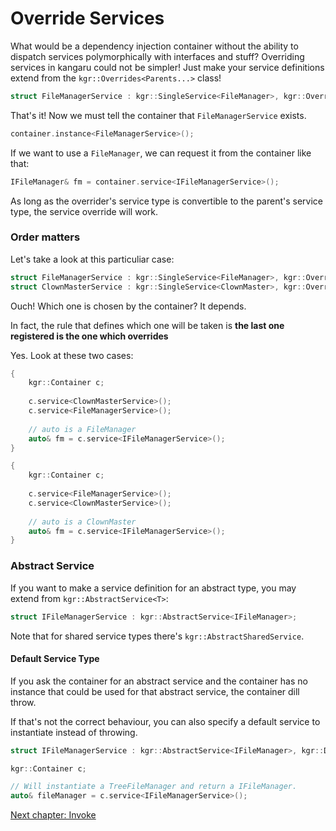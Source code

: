 Override Services
=================

What would be a dependency injection container without the ability to dispatch services polymorphically with interfaces and stuff?
Overriding services in kangaru could not be simpler! Just make your service definitions extend from the `kgr::Overrides<Parents...>` class!

```c++
struct FileManagerService : kgr::SingleService<FileManager>, kgr::Overrides<IFileManagerService> {};
```
    
That's it! Now we must tell the container that `FileManagerService` exists.

```c++
container.instance<FileManagerService>();
```
    
 If we want to use a `FileManager`, we can request it from the container like that:
 
```c++
IFileManager& fm = container.service<IFileManagerService>();
```
    
As long as the overrider's service type is convertible to the parent's service type, the service override will work.
     
### Order matters

Let's take a look at this particuliar case:

```c++
struct FileManagerService : kgr::SingleService<FileManager>, kgr::Overrides<IFileManagerService> {};
struct ClownMasterService : kgr::SingleService<ClownMaster>, kgr::Overrides<IFileManagerService> {};
```

Ouch! Which one is chosen by the container?
It depends.

In fact, the rule that defines which one will be taken is **the last one registered is the one which overrides**

Yes. Look at these two cases:

```c++
{
    kgr::Container c;
    
    c.service<ClownMasterService>();
    c.service<FileManagerService>();
    
    // auto is a FileManager
    auto& fm = c.service<IFileManagerService>();
}

{
    kgr::Container c;
    
    c.service<FileManagerService>();
    c.service<ClownMasterService>();
    
    // auto is a ClownMaster
    auto& fm = c.service<IFileManagerService>();
}
```

### Abstract Service

If you want to make a service definition for an abstract type, you may extend from `kgr::AbstractService<T>`:

```c++
struct IFileManagerService : kgr::AbstractService<IFileManager>;
```

Note that for shared service types there's `kgr::AbstractSharedService`.

#### Default Service Type

If you ask the container for an abstract service and the container has no instance that could be used for that abstract service, the container dill throw.

If that's not the correct behaviour, you can also specify a default service to instantiate instead of throwing.

```c++
struct IFileManagerService : kgr::AbstractService<IFileManager>, kgr::Default<TreeFileManagerService> {};

kgr::Container c;

// Will instantiate a TreeFileManager and return a IFileManager.
auto& fileManager = c.service<IFileManagerService>();
```
 
[Next chapter: Invoke](section4_invoke.md)
